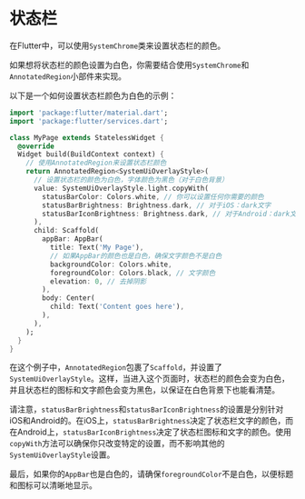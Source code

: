 # 状态栏

在Flutter中，可以使用`SystemChrome`类来设置状态栏的颜色。

如果想将状态栏的颜色设置为白色，你需要结合使用`SystemChrome`和`AnnotatedRegion`小部件来实现。

以下是一个如何设置状态栏颜色为白色的示例：

```dart
import 'package:flutter/material.dart';
import 'package:flutter/services.dart';

class MyPage extends StatelessWidget {
  @override
  Widget build(BuildContext context) {
    // 使用AnnotatedRegion来设置状态栏颜色
    return AnnotatedRegion<SystemUiOverlayStyle>(
      // 设置状态栏的颜色为白色，字体颜色为黑色（对于白色背景）
      value: SystemUiOverlayStyle.light.copyWith(
        statusBarColor: Colors.white, // 你可以设置任何你需要的颜色
        statusBarBrightness: Brightness.dark, // 对于iOS：dark文字
        statusBarIconBrightness: Brightness.dark, // 对于Android：dark文字
      ),
      child: Scaffold(
        appBar: AppBar(
          title: Text('My Page'),
          // 如果AppBar的颜色也是白色，确保文字颜色不是白色
          backgroundColor: Colors.white,
          foregroundColor: Colors.black, // 文字颜色
          elevation: 0, // 去掉阴影
        ),
        body: Center(
          child: Text('Content goes here'),
        ),
      ),
    );
  }
}
```

在这个例子中，`AnnotatedRegion`包裹了`Scaffold`，并设置了`SystemUiOverlayStyle`。这样，当进入这个页面时，状态栏的颜色会变为白色，并且状态栏的图标和文字颜色会变为黑色，以保证在白色背景下也能看清楚。

请注意，`statusBarBrightness`和`statusBarIconBrightness`的设置是分别针对iOS和Android的。在iOS上，`statusBarBrightness`决定了状态栏文字的颜色，而在Android上，`statusBarIconBrightness`决定了状态栏图标和文字的颜色。使用`copyWith`方法可以确保你只改变特定的设置，而不影响其他的`SystemUiOverlayStyle`设置。

最后，如果你的`AppBar`也是白色的，请确保`foregroundColor`不是白色，以便标题和图标可以清晰地显示。